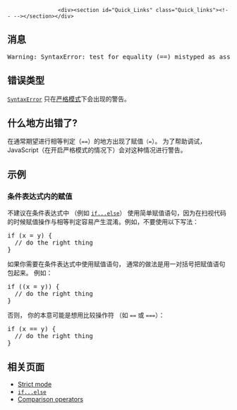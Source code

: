 
                
                  
                    <div><section id="Quick_Links" class="Quick_links"><!-- --></section></div>

<h2 id="&#x6D88;&#x606F;">&#x6D88;&#x606F;</h2>

<pre class="syntaxbox">Warning: SyntaxError: test for equality (==) mistyped as assignment (=)?
</pre>

<h2 id="&#x9519;&#x8BEF;&#x7C7B;&#x578B;">&#x9519;&#x8BEF;&#x7C7B;&#x578B;</h2>

<p><a href="/zh-CN/docs/Web/JavaScript/Reference/Global_Objects/SyntaxError" title="SyntaxError&#xA0;&#x5BF9;&#x8C61;&#x4EE3;&#x8868;&#x5C1D;&#x8BD5;&#x89E3;&#x6790;&#x8BED;&#x6CD5;&#x4E0A;&#x4E0D;&#x5408;&#x6CD5;&#x7684;&#x4EE3;&#x7801;&#x7684;&#x9519;&#x8BEF;."><code>SyntaxError</code></a> &#x53EA;&#x5728;<a href="/en-US/docs/Web/JavaScript/Reference/Strict_mode">&#x4E25;&#x683C;&#x6A21;&#x5F0F;</a>&#x4E0B;&#x4F1A;&#x51FA;&#x73B0;&#x7684;&#x8B66;&#x544A;&#x3002;</p>

<h2 id="&#x4EC0;&#x4E48;&#x5730;&#x65B9;&#x51FA;&#x9519;&#x4E86;">&#x4EC0;&#x4E48;&#x5730;&#x65B9;&#x51FA;&#x9519;&#x4E86;?</h2>

<p>&#x5728;&#x901A;&#x5E38;&#x671F;&#x671B;&#x8FDB;&#x884C;&#x76F8;&#x7B49;&#x5224;&#x5B9A;&#xFF08;<code>==</code>&#xFF09;&#x7684;&#x5730;&#x65B9;&#x51FA;&#x73B0;&#x4E86;&#x8D4B;&#x503C;<code>&#xFF08;=</code>&#xFF09;&#x3002; &#x4E3A;&#x4E86;&#x5E2E;&#x52A9;&#x8C03;&#x8BD5;&#xFF0C;JavaScript&#xFF08;&#x5728;&#x5F00;&#x542F;&#x4E25;&#x683C;&#x6A21;&#x5F0F;&#x7684;&#x60C5;&#x51B5;&#x4E0B;&#xFF09;&#x4F1A;&#x5BF9;&#x8FD9;&#x79CD;&#x60C5;&#x51B5;&#x8FDB;&#x884C;&#x8B66;&#x544A;&#x3002;</p>

<h2 id="&#x793A;&#x4F8B;">&#x793A;&#x4F8B;</h2>

<h3 id="&#x6761;&#x4EF6;&#x8868;&#x8FBE;&#x5F0F;&#x5185;&#x7684;&#x8D4B;&#x503C;">&#x6761;&#x4EF6;&#x8868;&#x8FBE;&#x5F0F;&#x5185;&#x7684;&#x8D4B;&#x503C;</h3>

<p>&#x4E0D;&#x5EFA;&#x8BAE;&#x5728;&#x6761;&#x4EF6;&#x8868;&#x8FBE;&#x5F0F;&#x4E2D; &#xFF08;&#x4F8B;&#x5982; <code><a href="/en-US/docs/Web/JavaScript/Reference/Statements/if...else">if...else</a></code>&#xFF09; &#x4F7F;&#x7528;&#x7B80;&#x5355;&#x8D4B;&#x503C;&#x8BED;&#x53E5;&#xFF0C;&#x56E0;&#x4E3A;&#x5728;&#x626B;&#x89C6;&#x4EE3;&#x7801;&#x7684;&#x65F6;&#x5019;&#x8D4B;&#x503C;&#x64CD;&#x4F5C;&#x4E0E;&#x76F8;&#x7B49;&#x5224;&#x5B9A;&#x5BB9;&#x6613;&#x4EA7;&#x751F;&#x6DF7;&#x6DC6;&#x3002;&#x4F8B;&#x5982;&#xFF0C;&#x4E0D;&#x8981;&#x4F7F;&#x7528;&#x4EE5;&#x4E0B;&#x5199;&#x6CD5;&#xFF1A;</p>

<pre class="brush: js example-bad">if (x = y) {
  // do the right thing
}
</pre>

<p>&#x5982;&#x679C;&#x4F60;&#x9700;&#x8981;&#x5728;&#x6761;&#x4EF6;&#x8868;&#x8FBE;&#x5F0F;&#x4E2D;&#x4F7F;&#x7528;&#x8D4B;&#x503C;&#x8BED;&#x53E5;&#xFF0C; &#x901A;&#x5E38;&#x7684;&#x505A;&#x6CD5;&#x662F;&#x7528;&#x4E00;&#x5BF9;&#x62EC;&#x53F7;&#x628A;&#x8D4B;&#x503C;&#x8BED;&#x53E5;&#x5305;&#x8D77;&#x6765;&#x3002; &#x4F8B;&#x5982;&#xFF1A;</p>

<pre class="brush: js">if ((x = y)) {
  // do the right thing
}</pre>

<p>&#x5426;&#x5219;&#xFF0C; &#x4F60;&#x7684;&#x672C;&#x610F;&#x53EF;&#x80FD;&#x662F;&#x60F3;&#x7528;&#x6BD4;&#x8F83;&#x64CD;&#x4F5C;&#x7B26; &#xFF08;&#x5982; <code>==</code> &#x6216; <code>===</code>&#xFF09;&#xFF1A;</p>

<pre class="brush: js">if (x == y) {
  // do the right thing
}</pre>

<h2 id="&#x76F8;&#x5173;&#x9875;&#x9762;">&#x76F8;&#x5173;&#x9875;&#x9762;</h2>

<ul>
 <li><a href="/en-US/docs/Web/JavaScript/Reference/Strict_mode">Strict mode</a></li>
 <li><code><a href="/en-US/docs/Web/JavaScript/Reference/Statements/if...else">if...else</a></code></li>
 <li><a href="/en-US/docs/Web/JavaScript/Reference/Operators/Comparison_Operators">Comparison operators</a></li>
</ul>
                  
                
              